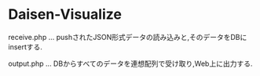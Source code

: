 # Daisen-Visualize

receive.php ... pushされたJSON形式データの読み込みと,そのデータをDBにinsertする.

output.php ... DBからすべてのデータを連想配列で受け取り,Web上に出力する.
